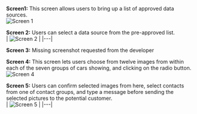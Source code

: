  **Screen1:** This screen allows users to bring up a list of approved data sources.  
![Screen 1](https://github.com/user-attachments/assets/752c8659-e666-4274-84e8-37a2bc432031)  

**Screen 2:** Users can select a data source from the pre-approved list.  
| ![Screen 2](https://github.com/user-attachments/assets/ff5b5c5a-da9d-4739-97e5-5e2772eebd02) |
|---|

**Screen 3:** Missing screenshot requested from the developer

**Screen 4:** This screen lets users choose from twelve images from within each of the seven groups of cars showing, and clicking on the radio button.  
![Screen 4](https://github.com/user-attachments/assets/7998fadc-6858-468c-884c-f73c7e0d7ada)

**Screen 5:** Users can confirm selected images from here, select contacts from one of contact groups, and type a message before sending the selected pictures to the potential customer.  
| ![Screen 5](https://github.com/user-attachments/assets/9ea7e461-b105-42f6-a2de-b2cf5ae3241b) |
|---|
